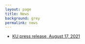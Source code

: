 ```yaml
---
layout: page
title: News
background: grey
permalink: news
---
```


* [KU press release, August 17, 2021](https://today.ku.edu/2021/08/17/neh-grant-support-training-high-impact-public-digital-humanities-collaborations)